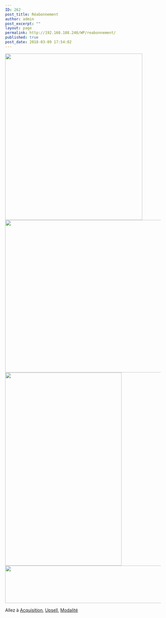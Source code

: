 ```yaml
---
ID: 262
post_title: Réabonnement
author: admin
post_excerpt: ""
layout: page
permalink: http://192.168.188.240/WP/reabonnement/
published: true
post_date: 2018-03-09 17:54:02
---
```

<a href="http://192.168.188.240/WP/wp-content/uploads/2018/03/reabo-1.png"><img class="aligncenter wp-image-263 " src="http://192.168.188.240/WP/wp-content/uploads/2018/03/reabo-1.png" alt="" width="444" height="537" /></a> <a href="http://192.168.188.240/WP/wp-content/uploads/2018/03/reabo-2.png"><img class="aligncenter wp-image-264 size-full" src="http://192.168.188.240/WP/wp-content/uploads/2018/03/reabo-2.png" alt="" width="749" height="492" /></a> <a href="http://192.168.188.240/WP/wp-content/uploads/2018/03/reabo-3.png"><img class="aligncenter wp-image-265 size-full" src="http://192.168.188.240/WP/wp-content/uploads/2018/03/reabo-3.png" alt="" width="377" height="623" /></a> <a href="http://192.168.188.240/WP/wp-content/uploads/2018/03/rebo-4.png"><img class="aligncenter wp-image-266 size-full" src="http://192.168.188.240/WP/wp-content/uploads/2018/03/rebo-4.png" alt="" width="1447" height="121" /></a>

Allez à <a href="http://192.168.188.240/WP/acquisition/">Acquisition</a>, <a href="http://192.168.188.240/WP/upsell/">Upsell</a>, <a href="http://192.168.188.240/WP/modalite/">Modalité</a>